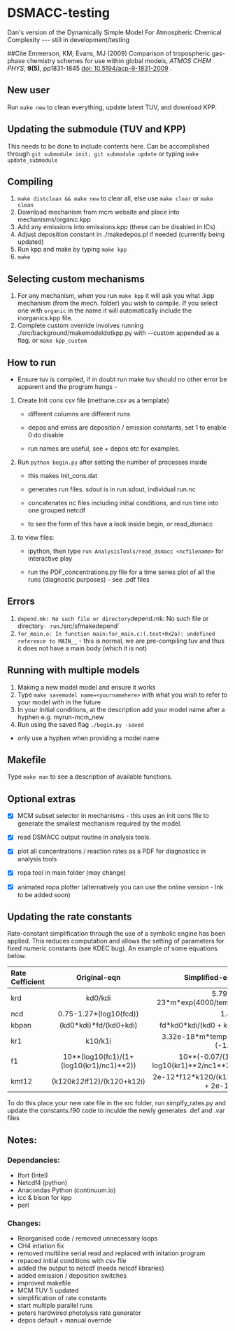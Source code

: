 # DSMACC-testing
Dan's version of the Dynamically Simple Model For Atmospheric Chemical Complexity --- still in development/testing

##Cite
Emmerson, KM; Evans, MJ (2009) Comparison of tropospheric gas-phase
chemistry schemes for use within global models, *ATMOS CHEM PHYS*,
**9(5)**, pp1831-1845 [doi:
10.5194/acp-9-1831-2009](http://dx.doi.org/10.5194/acp-9-1831-2009) .

## New user
Run `make new` to clean everything, update latest TUV, and download KPP.


## Updating the submodule (TUV and KPP)
This needs to be done to include contents here. 
Can be accomplished through `git submodule init;
git submodule update` or typing `make update_submodule`

## Compiling 
1. `make distclean && make new` to clear all, else use `make clear` or `make clean` 
2. Download mechanism from mcm website and place into mechanisms/organic.kpp
3. Add any emissions into emissions.kpp (these can be disabled in ICs)
4. Adjust deposition constant in ./makedepos.pl if needed (currently being updated)
5. Run kpp and make by typing `make kpp`
6. `make`

## Selecting custom mechanisms
1. For any mechanism, when you run `make kpp` it will ask you what .kpp mechanism (from the mech. folder) you wish to compile. If you select one with `organic` in the name it will automatically include the inorganics.kpp file. 
2. Complete custom override involves running ./src/background/makemodeldotkpp.py with --custom appended as a flag. or `make kpp_custom` 


## How to run
- Ensure tuv is compiled, if in doubt run make tuv should no other error be apparent and the program hangs -

1. Create Init cons csv file (methane.csv as a template) 

    * different columns are different runs

   * depos and emiss are deposition / emission constants, set 1 to enable 0 do disable 

   * run names are useful, see + depos etc for examples. 

2. Run `python begin.py` after setting the number of processes inside

    * this makes Init_cons.dat

    * generates run files. sdout is in run.sdout, individual run.nc

    * concatenates nc files including initial conditions, and run time into one grouped netcdf

    * to see the form of this have a look inside begin, or read_dsmacc

3. to view files:

    * ipython, then type `run AnalysisTools/read_dsmacc <ncfilename>` for interactive play

    * run the PDF_concentrations.py file for a time series plot of all the runs (diagnostic purposes) - see .pdf files


## Errors
1. `depend.mk: No such file or directory`depend.mk: No such file or directory` - run `./src/sfmakedepend`
2. `for_main.o: In function main:for_main.c:(.text+0x2a): undefined reference to MAIN__` - this is normal, we are pre-compiling tuv and thus it does not have a main body (which it is not)


## Running with multiple models
1. Making a new model model and ensure it works
2. Type `make savemodel name=<yournamehere>` with what you wish to refer to your model with in the future
3. In your Initial conditions, at the description add your model name after a hyphen e.g. myrun-mcm_new
4. Run using the saved flag `./begin.py -saved`

* only use a hyphen when providing a model name



## Makefile
Type `make man` to see a description of available functions.


## Optional extras
- [x] MCM subset selector in mechanisms - this uses an init cons file to generate the smallest mechanism required by the model.
- [x] read DSMACC output routine in analysis tools.
- [x] plot all concentrations / reaction rates as a PDF for diagnostics in analysis tools
- [x] ropa tool in main folder (may change)
- [x] animated ropa plotter (alternatively you can use the online version - lnk to be added soon)


## Updating the rate constants
Rate-constant simplification through the use of a symbolic engine has been applied. This reduces computation and allows the setting of  parameters for fixed numeric constants (see KDEC bug). An example of some equations below.

| Rate Cefficient | Original-eqn | Simplified-eqn |
| :---         |     :---:      |          ---: |
| krd   |  kd0/kdi    |   5.79e\-23\*m\*exp(4000\/temp) |
|  ncd  |   0.75-1.27*(log10(fcd))  | 1.41   |
|  kbpan  |  (kd0*kdi)*fd/(kd0+kdi) |  fd\*kd0\*kdi\/(kd0 + kdi)  |
|  kr1  |   k10/k1i  |  3.32e\-18\*m\*temp\*\*(\-1.3)  |
|  f1  |   	10**(log10(fc1)/(1+(log10(kr1)/nc1)**2))  | 10\*\*(-0.07\/(1 + log10(kr1)\*\*2\/nc1**2))   |
|  kmt12  |    (k120*k12i*f12)/(k120+k12i) |  2e\-12\*f12\*k120\/(k120 + 2e\-12)  |


To do this place your new rate file in the src folder, run simplfy_rates.py and update the constants.f90 code to inculde the newly generates .def and .var files

## Notes:

### Dependancies:
+ Ifort (Intel)
+ Netcdf4 (python)
+ Anacondas Python (continuum.io)
+ icc & bison for kpp
+ perl


### Changes:
+ Reorganised code / removed unnecessary loops
+ CH4 intiation fix 
+ removed multiline serial read and replaced with initation program 
+ repaced initial conditions with csv file
+ added the output to netcdf (needs netcdf libraries)
+ added emission / deposition switches
+ improved makefile 
+ MCM TUV 5 updated
+ simplification of rate constants
+ start multiple parallel runs
+ peters hardwired photolysis rate generator
+ depos default + manual override
